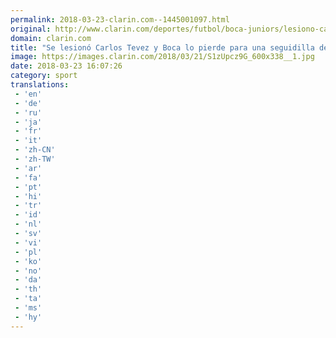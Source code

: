 ```yaml
---
permalink: 2018-03-23-clarin.com--1445001097.html
original: http://www.clarin.com/deportes/futbol/boca-juniors/lesiono-carlos-tevez-boca-pierde-semanas_0_HkBp2qM5M.html
domain: clarin.com
title: "Se lesionó Carlos Tevez y Boca lo pierde para una seguidilla de partidos decisivos"
image: https://images.clarin.com/2018/03/21/S1zUpcz9G_600x338__1.jpg
date: 2018-03-23 16:07:26
category: sport
translations: 
 - 'en'
 - 'de'
 - 'ru'
 - 'ja'
 - 'fr'
 - 'it'
 - 'zh-CN'
 - 'zh-TW'
 - 'ar'
 - 'fa'
 - 'pt'
 - 'hi'
 - 'tr'
 - 'id'
 - 'nl'
 - 'sv'
 - 'vi'
 - 'pl'
 - 'ko'
 - 'no'
 - 'da'
 - 'th'
 - 'ta'
 - 'ms'
 - 'hy'
---
```


